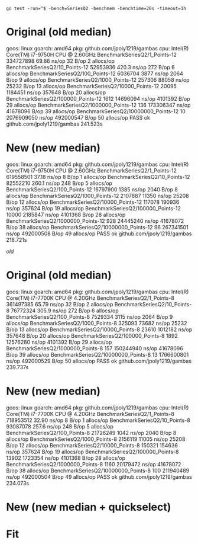 `go test -run=^$ -bench=SeriesQ2 -benchmem -benchtime=20s -timeout=1h`

# Original (old median)
goos: linux
goarch: amd64
pkg: github.com/jpoly1219/gambas
cpu: Intel(R) Core(TM) i7-9750H CPU @ 2.60GHz
BenchmarkSeriesQ2/1_Points-12           334727898               69.86 ns/op           32 B/op          2 allocs/op
BenchmarkSeriesQ2/10_Points-12          52953936               420.3 ns/op           272 B/op          6 allocs/op
BenchmarkSeriesQ2/100_Points-12          6036704              3877 ns/op            2064 B/op          9 allocs/op
BenchmarkSeriesQ2/1000_Points-12          257306             88058 ns/op           25232 B/op         13 allocs/op
BenchmarkSeriesQ2/10000_Points-12          20095           1184451 ns/op          357648 B/op         20 allocs/op
BenchmarkSeriesQ2/100000_Points-12          1612          14696094 ns/op         4101392 B/op         29 allocs/op
BenchmarkSeriesQ2/1000000_Points-12          136         173306347 ns/op        41678096 B/op         39 allocs/op
BenchmarkSeriesQ2/10000000_Points-12          10        2076909050 ns/op        492000547 B/op        50 allocs/op
PASS
ok      github.com/jpoly1219/gambas     241.523s

# New (new median)
goos: linux
goarch: amd64
pkg: github.com/jpoly1219/gambas
cpu: Intel(R) Core(TM) i7-9750H CPU @ 2.60GHz
BenchmarkSeriesQ2/1_Points-12           619558501               37.18 ns/op            8 B/op          1 allocs/op
BenchmarkSeriesQ2/10_Points-12          82552210               260.1 ns/op           248 B/op          5 allocs/op
BenchmarkSeriesQ2/100_Points-12         16797900              1385 ns/op            2040 B/op          8 allocs/op
BenchmarkSeriesQ2/1000_Points-12         2107887             11350 ns/op           25208 B/op         12 allocs/op
BenchmarkSeriesQ2/10000_Points-12         117078            190936 ns/op          357624 B/op         19 allocs/op
BenchmarkSeriesQ2/100000_Points-12         10000           2185847 ns/op         4101368 B/op         28 allocs/op
BenchmarkSeriesQ2/1000000_Points-12          928          24445240 ns/op        41678072 B/op         38 allocs/op
BenchmarkSeriesQ2/10000000_Points-12          96         267341501 ns/op        492000508 B/op        49 allocs/op
PASS
ok      github.com/jpoly1219/gambas     218.721s


*old*

# Original (old median)
goos: linux
goarch: amd64
pkg: github.com/jpoly1219/gambas
cpu: Intel(R) Core(TM) i7-7700K CPU @ 4.20GHz
BenchmarkSeriesQ2/1_Points-8            361497385               65.79 ns/op           32 B/op          2 allocs/op
BenchmarkSeriesQ2/10_Points-8           76772324               305.9 ns/op           272 B/op          6 allocs/op
BenchmarkSeriesQ2/100_Points-8           7529334              3115 ns/op            2064 B/op          9 allocs/op
BenchmarkSeriesQ2/1000_Points-8           325093             73682 ns/op           25232 B/op         13 allocs/op
BenchmarkSeriesQ2/10000_Points-8           23610           1012182 ns/op          357648 B/op         20 allocs/op
BenchmarkSeriesQ2/100000_Points-8           1892          12576280 ns/op         4101392 B/op         29 allocs/op
BenchmarkSeriesQ2/1000000_Points-8           157         150244940 ns/op        41678096 B/op         39 allocs/op
BenchmarkSeriesQ2/10000000_Points-8           13        1766600801 ns/op        492000529 B/op        50 allocs/op
PASS
ok      github.com/jpoly1219/gambas     239.737s

# New (new median)
goos: linux
goarch: amd64
pkg: github.com/jpoly1219/gambas
cpu: Intel(R) Core(TM) i7-7700K CPU @ 4.20GHz
BenchmarkSeriesQ2/1_Points-8            718953512               32.90 ns/op            8 B/op          1 allocs/op
BenchmarkSeriesQ2/10_Points-8           93087078               257.6 ns/op           248 B/op          5 allocs/op
BenchmarkSeriesQ2/100_Points-8          21726249              1042 ns/op            2040 B/op          8 allocs/op
BenchmarkSeriesQ2/1000_Points-8          2156119             11005 ns/op           25208 B/op         12 allocs/op
BenchmarkSeriesQ2/10000_Points-8          150321            154636 ns/op          357624 B/op         19 allocs/op
BenchmarkSeriesQ2/100000_Points-8          13902           1723354 ns/op         4101368 B/op         28 allocs/op
BenchmarkSeriesQ2/1000000_Points-8          1160          20179472 ns/op        41678072 B/op         38 allocs/op
BenchmarkSeriesQ2/10000000_Points-8          100         211940489 ns/op        492000504 B/op        49 allocs/op
PASS
ok      github.com/jpoly1219/gambas     234.073s

# New (new median + quickselect)


# Fit
